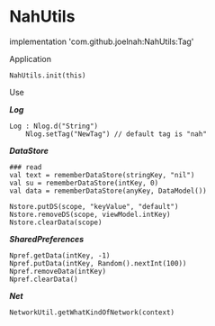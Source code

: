 # NahUtils

implementation 'com.github.joelnah:NahUtils:Tag'

Application

    NahUtils.init(this)

Use

***Log***

	Log : Nlog.d("String")
        Nlog.setTag("NewTag") // default tag is "nah"

***DataStore***
        
    ### read
    val text = rememberDataStore(stringKey, "nil")
    val su = rememberDataStore(intKey, 0)
    val data = rememberDataStore(anyKey, DataModel())

    Nstore.putDS(scope, "keyValue", "default")
    Nstore.removeDS(scope, viewModel.intKey)
    Nstore.clearData(scope)

***SharedPreferences***

    Npref.getData(intKey, -1)
    Npref.putData(intKey, Random().nextInt(100))
    Npref.removeData(intKey)
    Npref.clearData()

***Net***

    NetworkUtil.getWhatKindOfNetwork(context)